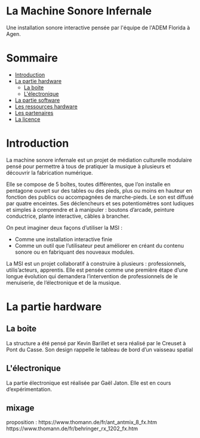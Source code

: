# La Machine Sonore Infernale
Une installation sonore interactive pensée par l'équipe de l'ADEM Florida à Agen.
# Sommaire
* <a href="#intro">Introduction</a>
* <a href="#hardware">La partie hardware</a>
  + <a href="#bois">La boite</a>
  + <a href="#electro">L'électronique</a>
* <a href="#software">La partie software</a>
* <a href="#ressources">Les ressources hardware</a>
* <a href="#partenaires">Les partenaires</a>
* <a href="#licence">La licence</a>
<h1 id="intro">Introduction</h1>
La machine sonore infernale est un projet de médiation culturelle modulaire pensé pour permettre à tous de pratiquer la musique à plusieurs et découvrir la fabrication numérique.

Elle se compose de 5 boîtes, toutes différentes, que l’on installe en pentagone ouvert sur des tables ou des pieds, plus ou moins en hauteur en fonction des publics ou accompagnées de marche-pieds. Le son est diffusé par quatre enceintes. Ses déclencheurs et ses potentiomètres sont ludiques et simples à comprendre et à manipuler : boutons d’arcade, peinture conductrice, plante interactive, câbles à brancher.

On peut imaginer deux façons d’utiliser la MSI :
* Comme une installation interactive finie
* Comme un outil que l’utilisateur peut améliorer en créant du contenu sonore ou en fabriquant des nouveaux modules.

La MSI est un projet collaboratif à construire à plusieurs : professionnels, utilis’acteurs, apprentis. Elle est pensée comme une première étape d’une longue évolution qui demandera l’intervention de professionnels de le menuiserie, de l’électronique et de la musique.  
<h1 id="hardware">La partie hardware</h1>
<h2 id="bois">La boite</h2>
La structure a été pensé par Kevin Barillet et sera réalisé par le Creuset à Pont du Casse.
Son design rappelle le tableau de bord d’un vaisseau spatial
<h2 id="electro">L'électronique</h2>
La partie électronique est réalisée par Gaël Jaton. Elle est en cours d’expérimentation.  
  
<h2 id="mix">mixage</h2>  
proposition :  
https://www.thomann.de/fr/ant_antmix_8_fx.htm  
https://www.thomann.de/fr/behringer_rx_1202_fx.htm  


